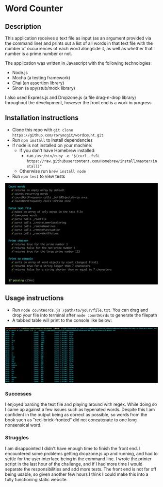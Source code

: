 # Word Counter

## Description
This application receives a text file as input (as an argument provided via the command line) and prints out a list of all words in that text file with the number of occurrences of each word alongside it, as well as whether that number is a prime number or not.

The application was written in Javascript with the following technologies:
- Node.js
- Mocha (a testing framework)
- Chai (an assertion library)
- Sinon (a spy/stub/mock library)

I also used Express.js and Dropzone.js (a file drag-n-drop library) throughout the development, however the front end is a work in progress.


## Installation instructions

- Clone this repo with `git clone https://github.com/rorymcgit/wordcount.git`
- Run `npm install` to install dependencies
- If node is not installed on your machine:
  - If you don't have Homebrew installed:
    - run `/usr/bin/ruby -e "$(curl -fsSL https://raw.githubusercontent.com/Homebrew/install/master/install)"`
  - Otherwise run `brew install node`
- Run `npm test` to view tests

![](https://github.com/rorymcgit/wordcount/blob/master/tests_grab.png)

## Usage instructions
- Run `node countWords.js /path/to/your/file.txt`. You can drag and drop your file into terminal after `node countWords` to generate the filepath
- A tabbed table will print to the console like below:

![](https://github.com/rorymcgit/wordcount/blob/master/terminaloutput.png)


### Successes
I enjoyed parsing the text file and playing around with regex. While doing so I came up against a few issues such as hypenated words. Despite this I am confident in the output being as correct as possible, so words from the book such as "red-brick-fronted" did not concatenate to one long nonsensical word.


### Struggles
I am disappointed I didn't have enough time to finish the front end. I encountered some problems getting dropzone.js up and running, and had to settle for the user interface being in the command line. I wrote the printer script in the last hour of the challenge, and if I had more time I would separate the responsibilities and add more tests.
The front end is not far off being usable, so given another few hours I think I could make this into a fully functioning static website.
